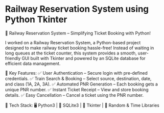 # Railway Reservation System using Python Tkinter
🚆 Railway Reservation System – Simplifying Ticket Booking with Python! 

I worked on a Railway Reservation System, a Python-based project designed to make railway ticket booking hassle-free! Instead of waiting in long queues at the ticket counter, this system provides a smooth, user-friendly GUI built with Tkinter and powered by an SQLite database for efficient data management.

🔹 Key Features:
✅ User Authentication – Secure login with pre-defined credentials.
✅ Train Search & Booking – Select source, destination, date, and class (1A, 2A, 3A).
✅ Automated PNR Generation – Each booking gets a unique PNR number.
✅ Instant Ticket Receipt – View and store booking details.
✅ Easy Cancellation – Cancel a ticket using the PNR number.

🔧 Tech Stack:
🖥️ Python3 | 📂 SQLite3 | 🎨 Tkinter | 🎲 Random & Time Libraries 
